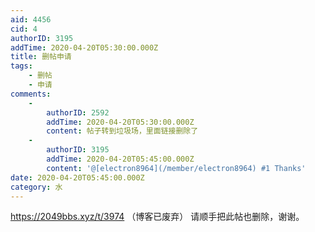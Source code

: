 ```yaml
---
aid: 4456
cid: 4
authorID: 3195
addTime: 2020-04-20T05:30:00.000Z
title: 删帖申请
tags:
    - 删帖
    - 申请
comments:
    -
        authorID: 2592
        addTime: 2020-04-20T05:30:00.000Z
        content: 帖子转到垃圾场，里面链接删除了
    -
        authorID: 3195
        addTime: 2020-04-20T05:45:00.000Z
        content: '@[electron8964](/member/electron8964) #1 Thanks'
date: 2020-04-20T05:45:00.000Z
category: 水
---
```


https://2049bbs.xyz/t/3974 （博客已废弃） 请顺手把此帖也删除，谢谢。
